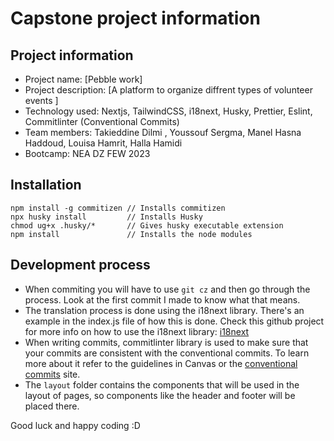 # Capstone project information

## Project information

-   Project name: [Pebble work]
-   Project description: [A platform to organize diffrent types of volunteer events ]
-   Technology used: Nextjs, TailwindCSS, i18next, Husky, Prettier, Eslint, Commitlinter (Conventional Commits)
-   Team members: Takieddine Dilmi , Youssouf Sergma, Manel Hasna Haddoud, Louisa Hamrit, Halla Hamidi
-   Bootcamp: NEA DZ FEW 2023

## Installation

```shell
npm install -g commitizen // Installs commitizen
npx husky install         // Installs Husky
chmod ug+x .husky/*       // Gives husky executable extension
npm install               // Installs the node modules
```

## Development process

-   When commiting you will have to use `git cz` and then go through the process. Look at the first commit I made to know what that means.
-   The translation process is done using the i18next library. There's an example in the index.js file of how this is done. Check this github project for more info on how to use the i18next library: [i18next](https://github.com/i18next/next-i18next)
-   When writing commits, commitlinter library is used to make sure that your commits are consistent with the conventional commits. To learn more about it refer to the guidelines in Canvas or the [conventional commits](https://www.conventionalcommits.org/en/v1.0.0/#summary) site.
-   The `layout` folder contains the components that will be used in the layout of pages, so components like the header and footer will be placed there.

Good luck and happy coding :D
